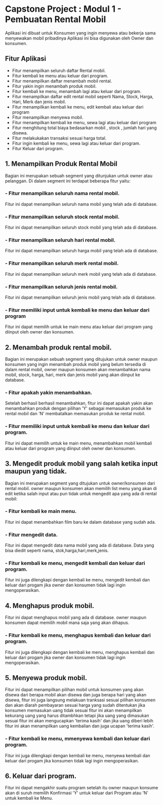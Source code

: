 # Capstone Project : Modul 1 - Pembuatan Rental Mobil
Aplikasi ini dibuat untuk Konsumen yang ingin menyewa atau bekerja sama menyewakan mobil pribadinya
Aplikasi ini bisa digunakan oleh Owner dan konsumen.

## Fitur Aplikasi
- Fitur menampilkan seluruh daftar Rental mobil.
- Fitur kembali ke menu atau keluar dari program.
- Fitur menampilkan daftar menambah mobil rental.
- Fitur yakin ingin menambah produk mobil.
- Fitur kembali ke menu, menambah lagi atau keluar dari program.
- Fitur menampilkan daftar edit rental mobil seperti Nama, Stock, Harga, Hari, Merk dan jenis mobil.
- Fitur menampilkan kembali ke menu, edit kembali atau keluar dari program
- Fitur menampilkan menyewa mobil.
- Fitur menampilkan kembali ke menu, sewa lagi atau keluar dari program
- Fitur menghitung total biaya bedasarkan mobil , stock , jumlah hari yang disewa.
- Fitur melakukakan transaksi sesuai harga total.
- Fitur ingin kembali ke menu, sewa lagi atau keluar dari program.
- Fitur Keluar dari program.


## 1. Menampilkan Produk Rental Mobil
Bagian ini merupakan sebuah segment yang ditunjukan untuk owner atau pelanggan. Di dalam segment ini terdapat beberapa fitur yaitu:

### - Fitur menampilkan seluruh nama rental mobil.
Fitur ini dapat menampilkan seluruh nama mobil yang telah ada di database.

### - Fitur menampilkan seluruh stock rental mobil.
Fitur ini dapat menampilkan seluruh stock mobil yang telah ada di database.

### - Fitur menampilkan seluruh hari rental mobil.
Fitur ini dapat menampilkan seluruh harga mobil yang telah ada di database.

### - Fitur menampilkan seluruh merk rental mobil.
Fitur ini dapat menampilkan seluruh merk mobil yang telah ada di database.

### - Fitur menampilkan seluruh jenis rental mobil.
Fitur ini dapat menampilkan seluruh jenis mobil yang telah ada di database.

### - Fitur memiliki input untuk kembali ke menu dan keluar dari program
Fitur ini dapat memilih untuk ke main menu atau keluar dari program yang diinput oleh owner dan konsumen.

## 2. Menambah produk rental mobil.
Bagian ini merupakan sebuah segment yang ditujukan untuk owner maupun konsumen yang ingin menambah produk mobil yang belum tersedia di dalam rental mobil, owner maupun konsumen akan menambahkan nama mobil, stock, harga, hari, merk dan jenis mobil yang akan diinput ke database.

### - Fitur apakah yakin menambahkan.
Setelah berhasil berhasil menambahkan, fitur ini dapat apakah yakin akan menambahkan produk dengan pilihan 'Y' sebagai memasukan produk ke rental mobil dan 'N' membatalkan memasukan produk ke rental mobil.

### - Fitur memiliki input untuk kembali ke menu dan keluar dari program.
Fitur ini dapat memilih untuk ke main menu, menambahkan mobil kembali atau keluar dari program yang diinput oleh owner dan konsumen.

## 3. Mengedit produk mobil yang salah ketika input maupun yang tidak.
Bagian ini merupakan segment yang ditujukan untuk owner/konsumen dari rental mobil. owner maupun konsumen akan memilih list menu yang akan di edit ketika salah input atau pun tidak untuk mengedit apa yang ada di rental mobil:

### - Fitur kembali ke main menu.
Fitur ini dapat menambahkan film baru ke dalam database yang sudah ada.

### - Fitur mengedit data.
Fitur ini dapat mengedit data nama mobil yang ada di database. Data yang bisa diedit seperti nama, stok,harga,hari,merk,jenis.

### - Fitur kembali ke menu, mengedit kembali dan keluar dari program.
Fitur ini juga dilengkapi dengan kembali ke menu, mengedit kembali dan keluar dari progam jika owner dan konsumen tidak lagi ingin mengoperasikan.

## 4. Menghapus produk mobil.
Fitur ini dapat menghapus mobil yang ada di database. owner maupun konsumen dapat memilih mobil mana saja yang akan dihapus.

### - Fitur kembali ke menu, menghapus kembali dan keluar dari program.
Fitur ini juga dilengkapi dengan kembali ke menu, menghapus kembali dan keluar dari progam jika owner dan konsumen tidak lagi ingin mengoperasikan.

## 5. Menyewa produk mobil.
Fitur ini dapat menampilkan pilihan mobil untuk konsumen yang akan disewa dari berapa mobil akan disewa dan juga berapa hari yang akan disewa, fitur ini juga langsung melakuan tranksasi sesuai pilihan konsumen dan akan diarah pembayaran sesuai harga yang sudah ditentukan jika konsumen memasukan uang tidak sesuai fitur ini akan menampilkan kekurang uang yang harus ditambhkan tetapi jika uang yang dimasukan sesuai fitur ini akan mengucapkan 'terima kasih' dan jika uang diberi lebih fitur ini akan menampilkan uang kembalian dan juga ucapan 'terima kasih'.

### - Fitur kembali ke menu, mmenyewa kembali dan keluar dari program.
Fitur ini juga dilengkapi dengan kembali ke menu, menyewa kembali dan keluar dari progam jika konsumen tidak lagi ingin mengoperasikan.

## 6. Keluar dari program.
Fitur ini dapat mengakhir suatu program setelah itu owner maupun konsume akan di suruh memilih Konfirmasi 'Y' untuk keluar dari Program atau 'N' untuk kembali ke Menu.
